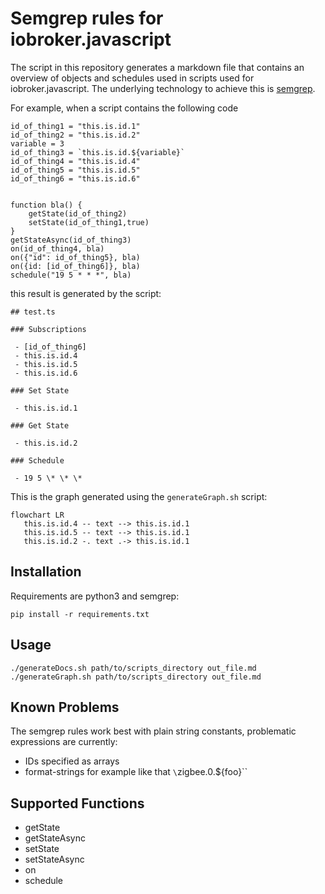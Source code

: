 # Semgrep rules for iobroker.javascript

The script in this repository generates a markdown file that contains an overview of objects and schedules used in scripts used for iobroker.javascript. The underlying technology to achieve this is [semgrep](https://semgrep.dev/).

For example, when a script contains the following code

```
id_of_thing1 = "this.is.id.1"
id_of_thing2 = "this.is.id.2"
variable = 3
id_of_thing3 = `this.is.id.${variable}`
id_of_thing4 = "this.is.id.4"
id_of_thing5 = "this.is.id.5"
id_of_thing6 = "this.is.id.6"


function bla() {
    getState(id_of_thing2)
    setState(id_of_thing1,true)
}
getStateAsync(id_of_thing3)
on(id_of_thing4, bla)
on({"id": id_of_thing5}, bla)
on({id: [id_of_thing6]}, bla)
schedule("19 5 * * *", bla)
```

this result is generated by the script:

```
## test.ts

### Subscriptions

 - [id_of_thing6]
 - this.is.id.4
 - this.is.id.5
 - this.is.id.6

### Set State

 - this.is.id.1

### Get State

 - this.is.id.2

### Schedule

 - 19 5 \* \* \*

```

This is the graph generated using the `generateGraph.sh` script:

```mermaid
flowchart LR
   this.is.id.4 -- text --> this.is.id.1
   this.is.id.5 -- text --> this.is.id.1
   this.is.id.2 -. text .-> this.is.id.1
```

## Installation

Requirements are python3 and semgrep:

```
pip install -r requirements.txt
```

## Usage

```
./generateDocs.sh path/to/scripts_directory out_file.md
./generateGraph.sh path/to/scripts_directory out_file.md
```

## Known Problems

The semgrep rules work best with plain string constants, problematic expressions are currently:
 - IDs specified as arrays
 - format-strings for example like that `\`zigbee.0.${foo}\``

## Supported Functions

 - getState
 - getStateAsync
 - setState
 - setStateAsync
 - on
 - schedule
